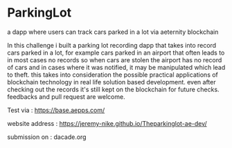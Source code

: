 # ParkingLot
a dapp where users can track cars parked in a lot via aeternity blockchain

In this challenge i built a parking lot recording dapp that takes into record cars parked in a lot, for example cars parked in an airport that often leads to in most cases no records so when cars are stolen the airport has no record of cars and in cases where it was notified, it may be manipulated which lead to theft. this takes into consideration the possible practical applications of blockchain technology in real life solution based development. even after checking out the records it's still kept on the blockchain for future checks. feedbacks and pull request are welcome.

Test via : https://base.aepps.com/

website address : https://jeremy-nike.github.io/Theparkinglot-ae-dev/

submission on : dacade.org

